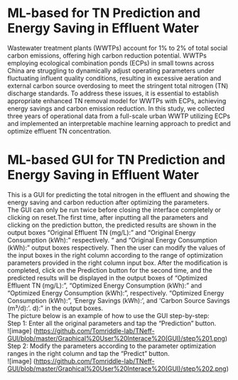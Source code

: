ML-based for TN Prediction and Energy Saving in Effluent Water
===
Wastewater treatment plants (WWTPs) account for 1% to 2% of total social carbon emissions, offering high carbon reduction potential. WWTPs employing ecological combination ponds (ECPs) in small towns across China are struggling to dynamically adjust operating parameters under fluctuating influent quality conditions, resulting in excessive aeration and external carbon source overdosing to meet the stringent total nitrogen (TN) discharge standards. To address these issues, it is essential to establish appropriate enhanced TN removal model for WWTPs with ECPs, achieving energy savings and carbon emission reduction. In this study, we collected three years of operational data from a full-scale urban WWTP utilizing ECPs and implemented an interpretable machine learning approach to predict and optimize effluent TN concentration. 

ML-based GUI for TN Prediction and Energy Saving in Effluent Water
===
This is a GUI for predicting the total nitrogen in the effluent and showing the energy saving and carbon reduction after optimizing the parameters.<br>The GUI can only be run twice before closing the interface completely or clicking on reset.The first time, after inputting all the parameters and clicking on the prediction button, the predicted results are shown in the output boxes “Original Effluent TN (mg/L):” and “Original Energy Consumption (kWh):” respectively. “ and “Original Energy Consumption (kWh):” output boxes respectively. Then the user can modify the values of the input boxes in the right column according to the range of optimization parameters provided in the right column input box. After the modification is completed, click on the Prediction button for the second time, and the predicted results will be displayed in the output boxes of “Optimized Effluent TN (mg/L):”, “Optimized Energy Consumption (kWh):” and “Optimized Energy Consumption (kWh):”, respectively. “Optimized Energy Consumption (kWh):”, ‘Energy Savings (kWh):’, and ‘Carbon Source Savings (m³/d):’. d):” in the output boxes.
<br> The picture below is an example of how to use the GUI step-by-step:<br> Step 1: Enter all the original parameters and tap the “Prediction” button.<br>![image] (https://github.com/Tomriddle-lab/TNeff-GUI/blob/master/Graphical%20User%20Interace%20(GUI)/step%201.png) <br> Step 2: Modify the parameters according to the parameter optimization ranges in the right column and tap the “Predict” button.<br> ![image] (https://github.com/Tomriddle-lab/TNeff-GUI/blob/master/Graphical%20User%20Interace%20(GUI)/step%202.png)
